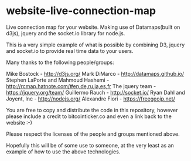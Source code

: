 website-live-connection-map
===========================
Live connection map for your website. Making use of Datamaps(built on d3js), jquery and the socket.io library for node.js. 

This is a very simple example of what is possible by combining D3, jquery and socket.io to provide real time data to your users. 

Many thanks to the following people/groups:

Mike Bostock - http://d3js.org/
Mark DiMarco - http://datamaps.github.io/
Stephen LaPorte and Mahmoud Hashemi - http://rcmap.hatnote.com/#en,de,ru,ja,es,fr
The jquery team - https://jquery.org/team/
Guillermo Rauch - http://socket.io/
Ryan Dahl and Joyent, Inc - http://nodejs.org/
Alexandre Fiori - https://freegeoip.net/

You are free to copy and distribute the code in this repository, however please include a credit to bitcointicker.co and even a link back to the website :-)

Please respect the licenses of the people and groups mentioned above. 

Hopefully this will be of some use to someone, at the very least as an example of how to use the above technologies. 
